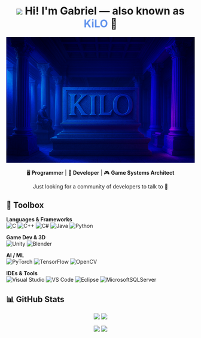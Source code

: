 <h1 align="center">
    <img src="https://readme-typing-svg.demolab.com?font=Fira+Code&pause=1000&color=7FFFD4&width=435&lines=Hi!+Im+Gabriel;also+known+as;KiLO"/>
    Hi! I'm Gabriel — also known as <span style="color:#6495ED;">KiLO</span> 👾
</h1>

<div align="center">
    <img src="Readme_images/KiLO_Banner_02.png" alt="KiLO Banner">
</div>

<p align="center">
🖥️ <strong>Programmer</strong> | 💾 <strong>Developer</strong> | 🎮 <strong>Game Systems Architect</strong>  
</p>

<p align="center">
Just looking for a community of developers to talk to 🙂
</p>

## 🧰 Toolbox

**Languages & Frameworks**  
![C](https://img.shields.io/badge/c-%2300599C.svg?style=for-the-badge&logo=c&logoColor=white)
![C++](https://img.shields.io/badge/c++-%2300599C.svg?style=for-the-badge&logo=c%2B%2B&logoColor=white)
![C#](https://img.shields.io/badge/c%23-%23239120.svg?style=for-the-badge&logo=csharp&logoColor=white)
![Java](https://img.shields.io/badge/java-%23ED8B00.svg?style=for-the-badge&logo=openjdk&logoColor=white)
![Python](https://img.shields.io/badge/python-3670A0?style=for-the-badge&logo=python&logoColor=ffdd54)

**Game Dev & 3D**  
![Unity](https://img.shields.io/badge/unity-%23000000.svg?style=for-the-badge&logo=unity&logoColor=white)
![Blender](https://img.shields.io/badge/blender-%23F5792A.svg?style=for-the-badge&logo=blender&logoColor=white)

**AI / ML**  
![PyTorch](https://img.shields.io/badge/PyTorch-%23EE4C2C.svg?style=for-the-badge&logo=PyTorch&logoColor=white)
![TensorFlow](https://img.shields.io/badge/TensorFlow-%23FF6F00.svg?style=for-the-badge&logo=TensorFlow&logoColor=white)
![OpenCV](https://img.shields.io/badge/opencv-%23white.svg?style=for-the-badge&logo=opencv&logoColor=white)

**IDEs & Tools**  
![Visual Studio](https://img.shields.io/badge/Visual%20Studio-5C2D91.svg?style=for-the-badge&logo=visual-studio&logoColor=white)
![VS Code](https://img.shields.io/badge/Visual%20Studio%20Code-0078d7.svg?style=for-the-badge&logo=visual-studio-code&logoColor=white)
![Eclipse](https://img.shields.io/badge/Eclipse-FE7A16.svg?style=for-the-badge&logo=Eclipse&logoColor=white)
![MicrosoftSQLServer](https://img.shields.io/badge/Microsoft%20SQL%20Server-CC2927?style=for-the-badge&logo=microsoft%20sql%20server&logoColor=white)

## 📊 GitHub Stats

<p align="center">
  <img src="https://github-readme-stats.vercel.app/api?username=KiLOCentriX&show_icons=true&theme=radical" width="48%" />
  <img src="https://github-readme-streak-stats.herokuapp.com/?user=KiLOCentriX&theme=radical" width="48%" />
</p>

<p align="center">
    <img src="https://komarev.com/ghpvc/?username=KiLOCentriX&style=flat-square&color=blue" />
    <img src="https://badges.pufler.dev/visits/KiLOCentriX/KiLOCentriX?color=black&logo=github" />
</p>

